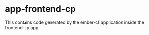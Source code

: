 # app-frontend-cp
This contains code generated by the ember-cli application inside the frontend-cp app
